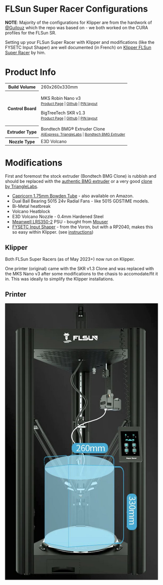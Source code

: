 # FLSun Super Racer Configurations
**NOTE**: Majority of the configurations for Klipper are from the hardwork of [@Guilouz](https://github.com/Guilouz/Klipper-Flsun-Super-Racer) which the repo was based on - we both worked on the CURA profiles for the FLSun SR.

Setting up your FLSun Super Racer with Klipper and modifications (like the FYSETC Input Shaper) are well documented (in French) on [Klipper FLSun Super Racer](https://guilouz.github.io/Klipper-Flsun-Super-Racer/configurations/adxl/) by him.

# Product Info

<table>
  <tr>
    <th>Build Volume</th>
    <td>260x260x330mm</td>
  </tr>
  <tr>
    <th>Control Board</th>
    <td>
    <p>MKS Robin Nano v3<br/>
    <small>
    <a href="https://www.makerbase.store/products/makerbase-mks-robin-nano-v3">Product Page</a> | 
    <a href="https://github.com/makerbase-mks/MKS-Robin-Nano-V3.X">Github</a> | 
    <a href="./artefacts/mks-robin-nano-v3-pins.jpg">PIN layout</a></small>
    </p>
    <p>BigTreeTech SKR v1.3<br/>
    <small>
    <a href="https://www.aliexpress.com/item/32981807406.html?gatewayAdapt=Msite2Pc">Product Page</a> | 
    <a href="https://github.com/bigtreetech/BIGTREETECH-SKR-V1.3">Github</a> | 
    <a href="./artefacts/skr-v1.3-pins.jpg">PIN layout</a></small>
    </p>
    </td>
  </tr>
  <tr>
    <th>Extruder Type</th>
    <td>Bondtech BMG® Extruder Clone <br /><small><a href="https://www.aliexpress.com/item/1005003092239261.html">AliExpress: TriangleLabs</a> | <a href="https://www.bondtech.se/product/bmg-extruder/">Bondtech BMG Extruder</a></smalL> </td>
  </tr>
  <tr>
    <th>Nozzle Type</th>
    <td>E3D Volcano</td>
  </tr>
</table>

# Modifications
First and foremost the stock extruder (Bondtech BMG Clone) is rubbish and should be replaced with the [authentic BMG extruder](https://www.bondtech.se/product/bmg-extruder/) or a very good [clone by TriangleLabs](https://www.aliexpress.com/item/1005003092239261.html?).

* [Capricorn 1.75mm Bowden Tube](https://www.captubes.com/shop/#!/2-Meters-XS-Low-Friction-1-75mm-Bowden-Tubing/p/82434216/category=23214267) - also available on Amazon.
* Dual Ball Bearing 5015 24v Radial Fans - like 5015 GDSTIME models.
* Bi-Metal heatbreak
* Volcano Heatblock
* E3D Volcano Nozzle - 0.4mm Hardened Steel
* [Meanwell LRS350-2](https://www.meanwell.com/productPdf.aspx?i=459) PSU - bought from [Mouser](https://au.mouser.com/ProductDetail/MEAN-WELL/LRS-350-24?qs=ah3jBNVE1PT%252BkwLcackrGA%3D%3D)
* [FYSETC Input Shaper](https://www.fysetc.com/products/fysetc-portable-input-shaper-with-rp2040-upgraded-3d-printer-parts-support-klipper-for-voron-2-4-0-1-trident) - from the Voron, but with a RP2040, makes this so easy within Klipper. (see [instructions](https://guilouz.github.io/Klipper-Flsun-Super-Racer/configurations/adxl/))

## Klipper

Both FLSun Super Racers (as of May 2023+) now run on Klipper.

One printer (original) came with the SKR v1.3 Clone and was replaced with the MKS Nano v3 after some modifications to the chasis to accomodate/fit it in. This was ideally to simplify the Klipper installations.

## Printer
<p align="center">
  <img src="./artefacts/flsun-super-racer-print-volume.jpg">
</p>
